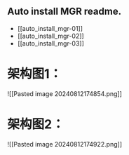 ## Auto install MGR readme.
-  [[auto_install_mgr-01]]
- [[auto_install_mgr-02]]
- [[auto_install_mgr-03]]

# 架构图1：


![[Pasted image 20240812174854.png]]


# 架构图2：
![[Pasted image 20240812174922.png]]


